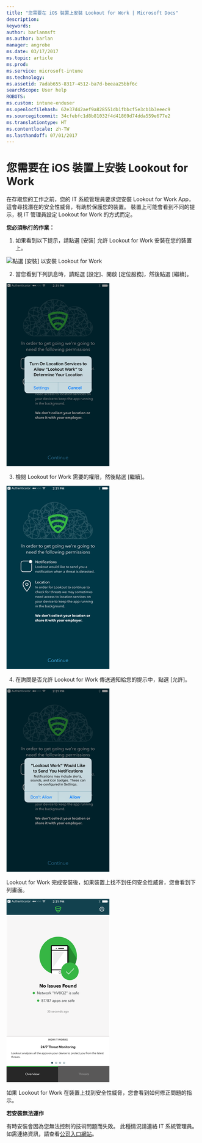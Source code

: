 ```yaml
---
title: "您需要在 iOS 裝置上安裝 Lookout for Work | Microsoft Docs"
description: 
keywords: 
author: barlanmsft
ms.author: barlan
manager: angrobe
ms.date: 03/17/2017
ms.topic: article
ms.prod: 
ms.service: microsoft-intune
ms.technology: 
ms.assetid: 7adab655-8317-4512-ba7d-beeaa25bbf6c
searchScope: User help
ROBOTS: 
ms.custom: intune-enduser
ms.openlocfilehash: 62e37d42aef9a828551db1fbbcf5e3cb1b3eeec9
ms.sourcegitcommit: 34cfebfc1d8b81032f4d41869d74dda559e677e2
ms.translationtype: HT
ms.contentlocale: zh-TW
ms.lasthandoff: 07/01/2017
---
```

# <a name="you-need-to-install-lookout-for-work-on-your-ios-device"></a>您需要在 iOS 裝置上安裝 Lookout for Work

在存取您的工作之前，您的 IT 系統管理員要求您安裝 Lookout for Work App，這會尋找潛在的安全性威脅，有助於保護您的裝置。 裝置上可能會看到不同的提示，視 IT 管理員設定 Lookout for Work 的方式而定。

**您必須執行的作業：**

1.  如果看到以下提示，請點選 [安裝] 允許 Lookout for Work 安裝在您的裝置上。

  ![點選 [安裝] 以安裝 Lookout for Work](./media/ios-mtd-install-app-request.png)

2. 當您看到下列訊息時，請點選 [設定]、開啟 [定位服務]，然後點選 [繼續]。

  ![依序點選 [設定] 及 [定位服務]](./media/ios-lfw-allow-location-services.png)

3. 檢閱 Lookout for Work 需要的權限，然後點選 [繼續]。

  ![您現已連線至 Lookout for Work](./media/ios-lfw-permissions-lookout-needs.png)

4. 在詢問是否允許 Lookout for Work 傳送通知給您的提示中，點選 [允許]。

  ![依序點選 [設定] 及 [定位服務]](./media/ios-lfw-allow-notifications.png)

Lookout for Work 完成安裝後，如果裝置上找不到任何安全性威脅，您會看到下列畫面。

  ![Lookout for Work 沒有找到任何安全性威脅](./media/ios-lfw-no-threats-found.png)

如果 Lookout for Work 在裝置上找到安全性威脅，您會看到如何修正問題的指示。

**若安裝無法運作**

有時安裝會因為您無法控制的技術問題而失敗。 此種情況請連絡 IT 系統管理員。 如需連絡資訊，請查看[公司入口網站](http://portal.manage.microsoft.com)。
